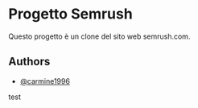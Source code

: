 
# Progetto Semrush

Questo progetto è un clone del sito web semrush.com.
## Authors

- [@carmine1996](https://www.github.com/carmine1996)

test

